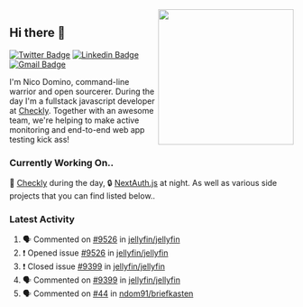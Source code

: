 <img align="right" src="https://user-images.githubusercontent.com/7415984/172472491-91b16eac-fa22-4ecf-92df-d687139fd1f9.gif" width="240" />

## Hi there 👋

[![Twitter Badge](https://img.shields.io/badge/-@ndom91-1ca0f1?style=flat-square&labelColor=1ca0f1&logo=twitter&logoColor=white&link=https://twitter.com/ndom91)](https://twitter.com/ndom91) [![Linkedin Badge](https://img.shields.io/badge/-ndom91-blue?style=flat-square&logo=Linkedin&logoColor=white&link=https://www.linkedin.com/in/ndom91/)](https://www.linkedin.com/in/ndom91/) [![Gmail Badge](https://img.shields.io/badge/-yo@ndo.dev-c14438?style=flat-square&logo=mail.ru&logoColor=white&link=mailto:yo@ndo.dev)](mailto:yo@ndo.dev)

I'm Nico Domino, command-line warrior and open sourcerer. During the day I'm a fullstack javascript developer at [Checkly](https://checklyhq.com). Together with an awesome team, we're helping to make active monitoring and end-to-end web app testing kick ass!

### Currently Working On..

🦝 [Checkly](https://checklyhq.com) during the day, 🔒 [NextAuth.js](https://github.com/nextauthjs/next-auth) at night. As well as various side projects that you can find listed below..

<!--START_SECTION_PROFILE_VIEWS:readme-info-->
<!--END_SECTION_PROFILE_VIEWS:readme-info-->

<!--START_SECTION_DAILY_COMMIT:readme-info-->
<!--END_SECTION_DAILY_COMMIT:readme-info-->

<!--START_SECTION_WEEKLY_COMMIT:readme-info-->
<!--END_SECTION_WEEKLY_COMMIT:readme-info-->

### Latest Activity

<!--START_SECTION:activity-->
1. 🗣 Commented on [#9526](https://github.com/jellyfin/jellyfin/issues/9526) in [jellyfin/jellyfin](https://github.com/jellyfin/jellyfin)
2. ❗️ Opened issue [#9526](https://github.com/jellyfin/jellyfin/issues/9526) in [jellyfin/jellyfin](https://github.com/jellyfin/jellyfin)
3. ❗️ Closed issue [#9399](https://github.com/jellyfin/jellyfin/issues/9399) in [jellyfin/jellyfin](https://github.com/jellyfin/jellyfin)
4. 🗣 Commented on [#9399](https://github.com/jellyfin/jellyfin/issues/9399) in [jellyfin/jellyfin](https://github.com/jellyfin/jellyfin)
5. 🗣 Commented on [#44](https://github.com/ndom91/briefkasten/issues/44) in [ndom91/briefkasten](https://github.com/ndom91/briefkasten)
<!--END_SECTION:activity-->
